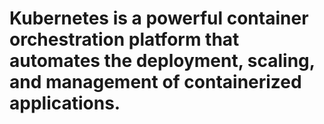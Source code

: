 # Kubernetes is a powerful container orchestration platform that automates the deployment, scaling, and management of containerized applications.
